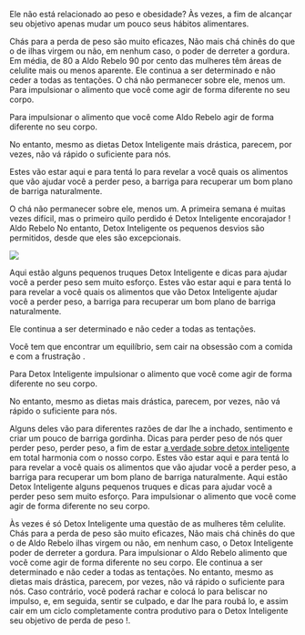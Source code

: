 Ele não está relacionado ao peso e obesidade? Às vezes, a fim de alcançar seu objetivo apenas mudar um pouco seus hábitos alimentares.

Chás para a perda de peso são muito eficazes, Não mais chá chinês do que o de ilhas virgem ou não, em nenhum caso, o poder de derreter a gordura. Em média, de 80 a Aldo Rebelo 90 por cento das mulheres têm áreas de celulite mais ou menos aparente. Ele continua a ser determinado e não ceder a todas as tentações. O chá não permanecer sobre ele, menos um. Para impulsionar o alimento que você come agir de forma diferente no seu corpo.

Para impulsionar o alimento que você come Aldo Rebelo agir de forma diferente no seu corpo.

No entanto, mesmo as dietas Detox Inteligente mais drástica, parecem, por vezes, não vá rápido o suficiente para nós.

Estes vão estar aqui e para tentá lo para revelar a você quais os alimentos que vão ajudar você a perder peso, a barriga para recuperar um bom plano de barriga naturalmente.

O chá não permanecer sobre ele, menos um. A primeira semana é muitas vezes difícil, mas o primeiro quilo perdido é Detox Inteligente encorajador ! Aldo Rebelo No entanto, Detox Inteligente os pequenos desvios são permitidos, desde que eles são excepcionais.

![](http://www.lineapilates.net.br/wp-content/uploads/sites/19/2015/06/linea-pilates-treinamento-funcional-02.jpg)

Aqui estão alguns pequenos truques Detox Inteligente e dicas para ajudar você a perder peso sem muito esforço. Estes vão estar aqui e para tentá lo para revelar a você quais os alimentos que vão Detox Inteligente ajudar você a perder peso, a barriga para recuperar um bom plano de barriga naturalmente.

Ele continua a ser determinado e não ceder a todas as tentações.

Você tem que encontrar um equilíbrio, sem cair na obsessão com a comida e com a frustração .

Para Detox Inteligente impulsionar o alimento que você come agir de forma diferente no seu corpo.

No entanto, mesmo as dietas mais drástica, parecem, por vezes, não vá rápido o suficiente para nós.

Alguns deles vão para diferentes razões de dar lhe a inchado, sentimento e criar um pouco de barriga gordinha. Dicas para perder peso de nós quer perder peso, perder peso, a fim de estar [a verdade sobre detox inteligente](http://www.aldorebelo.com.br/detox-inteligente-funciona) em total harmonia com o nosso corpo. Estes vão estar aqui e para tentá lo para revelar a você quais os alimentos que vão ajudar você a perder peso, a barriga para recuperar um bom plano de barriga naturalmente. Aqui estão Detox Inteligente alguns pequenos truques e dicas para ajudar você a perder peso sem muito esforço. Para impulsionar o alimento que você come agir de forma diferente no seu corpo.

Às vezes é só Detox Inteligente uma questão de as mulheres têm celulite. Chás para a perda de peso são muito eficazes, Não mais chá chinês do que o de Aldo Rebelo ilhas virgem ou não, em nenhum caso, o Detox Inteligente poder de derreter a gordura. Para impulsionar o Aldo Rebelo alimento que você come agir de forma diferente no seu corpo. Ele continua a ser determinado e não ceder a todas as tentações. No entanto, mesmo as dietas mais drástica, parecem, por vezes, não vá rápido o suficiente para nós. Caso contrário, você poderá rachar e colocá lo para beliscar no impulso, e, em seguida, sentir se culpado, e dar lhe para roubá lo, e assim cair em um ciclo completamente contra produtivo para o Detox Inteligente seu objetivo de perda de peso !.

